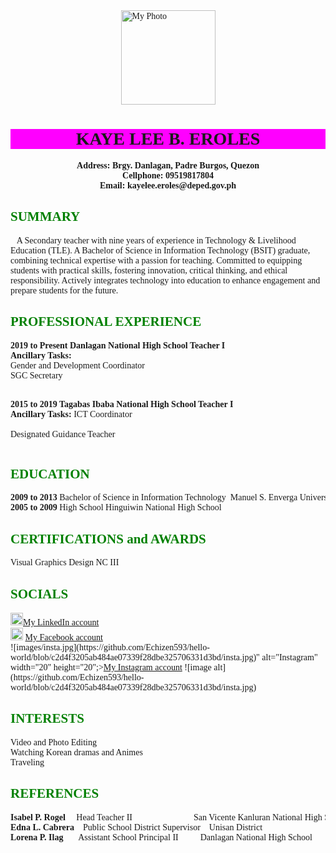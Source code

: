 <!DOCTYPE html>
<html>
<head>
<meta name="viewport" content="width=device-width, initial-scale=1.0">
<meta name="keywords" content="HTML, CSS, JavaScript">
<meta name="author" content="Kaye Lee B. Eroles">
<title>My Simple HTML Bio Page</title>
<style>
     body {background-image:url('background2.jpg');}
     body {font-family: verdana;}
     h2 {color: Green;}
     pre {font-family: verdana;}
     </style>
     </head>

<body>
<img src="images/me.png" alt="My Photo" width="151" height="151" style="display:block; margin:auto";>

<h1 style="background-color:Fuchsia;text-align:center;">KAYE LEE B. EROLES</h1>

<pre style="text-align:center;">
<b>Address: Brgy. Danlagan, Padre Burgos, Quezon</b>
<b>Cellphone: 09519817804</b>
<b>Email: kayelee.eroles@deped.gov.ph</b>
</pre>

<h2>SUMMARY</h2>
<p>&ensp;   A Secondary teacher with nine years of experience in Technology & Livelihood Education (TLE). A Bachelor of Science in Information Technology (BSIT) graduate, combining technical expertise with a passion for teaching. Committed to equipping students with practical skills, fostering innovation, critical thinking, and ethical responsibility. Actively integrates technology into education to enhance engagement and prepare students for the future.</p>


<h2>PROFESSIONAL EXPERIENCE</h2>
<pre><b>2019 to Present Danlagan National High School Teacher I</b>
<b>Ancillary Tasks:</b>
Gender and Development Coordinator
SGC Secretary

<b>2015 to 2019 Tagabas Ibaba National High School Teacher I</b>
<b>Ancillary Tasks:</b>
ICT Coordinator  
Designated Guidance Teacher</pre>

<h2>EDUCATION</h2>
<pre><b>2009 to 2013</b> Bachelor of Science in Information Technology  Manuel S. Enverga University Foundation
<b>2005 to 2009</b> High School Hinguiwin National High School</pre>

<h2>CERTIFICATIONS and AWARDS</h2>
<pre>Visual Graphics Design NC III
</pre>

<h2>SOCIALS</h2>
<img src="images/linkedin.png" alt="Linkedin" width="20" height="20";><a href="https://www.linkedin.com/in/kaye-eroles-932b20357">My LinkedIn account</a> <br>
<img src="images/fb.png" alt="Facebook" width="20" height="20";> <a href="https://www.facebook.com/kye.leigh.129">My Facebook account</a> <br>
![images/insta.jpg](https://github.com/Echizen593/hello-world/blob/c2d4f3205ab484ae07339f28dbe325706331d3bd/insta.jpg)" alt="Instagram" width="20" height="20";><a href="https://www.instagram.com/kayeeroles">My Instagram account</a>
![image alt](https://github.com/Echizen593/hello-world/blob/c2d4f3205ab484ae07339f28dbe325706331d3bd/insta.jpg)

<h2>INTERESTS</h2>
<pre>Video and Photo Editing
Watching Korean dramas and Animes
Traveling</pre>

<h2>REFERENCES</h2>
<pre><b>Isabel P. Rogel </b>    Head Teacher II                            San Vicente Kanluran National High School
<b>Edna L. Cabrera </b>   Public School District Supervisor    Unisan District
<b>Lorena P. Ilag </b>      Assistant School Principal II          Danlagan National High School</pre>

</body>
</html>
